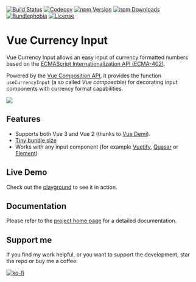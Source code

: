 [![Build Status](https://travis-ci.com/dm4t2/vue-currency-input.svg?branch=master)](https://travis-ci.com/dm4t2/vue-currency-input)
[![Codecov](https://codecov.io/gh/dm4t2/vue-currency-input/branch/master/graph/badge.svg)](https://codecov.io/gh/dm4t2/vue-currency-input)
[![npm Version](https://badgen.net/npm/v/vue-currency-input?color=green)](https://www.npmjs.com/package/vue-currency-input)
[![npm Downloads](https://badgen.net/npm/dm/vue-currency-input?color=green)](https://www.npmjs.com/package/vue-currency-input)
[![Bundlephobia](https://badgen.net/bundlephobia/minzip/vue-currency-input?color=green)](https://bundlephobia.com/result?p=vue-currency-input)
[![License](https://badgen.net/github/license/dm4t2/vue-currency-input?color=green)](https://github.com/dm4t2/vue-currency-input/blob/master/LICENSE)

# Vue Currency Input
Vue Currency Input allows an easy input of currency formatted numbers based on the [ECMAScript Internationalization API (ECMA-402)](https://developer.mozilla.org/en-US/docs/Web/JavaScript/Reference/Global_Objects/Intl/NumberFormat).

Powered by the [Vue Composition API](https://v3.vuejs.org/guide/composition-api-introduction.html), it provides the function `useCurrencyInput` (a so called *Vue composable*) for decorating input components with currency format capabilities.

[![](docs/vue-currency-input.gif)](https://dm4t2.github.io/vue-currency-input)

## Features
* Supports both Vue 3 and Vue 2 (thanks to [Vue Demi](https://github.com/vueuse/vue-demi)).
* [Tiny bundle size](https://bundlephobia.com/result?p=vue-currency-input)
* Works with any input component (for example [Vuetify](https://vuetifyjs.com/en/components/text-fields/), [Quasar](https://quasar.dev/vue-components/input) or [Element](https://element.eleme.io/#/en-US/component/input))

## Live Demo
Check out the [playground](https://dm4t2.github.io/vue-currency-input/playground) to see it in action.

## Documentation
Please refer to the [project home page](https://dm4t2.github.io/vue-currency-input) for a detailed documentation.

## Support me
If you find my work helpful, or you want to support the development, star the repo or buy me a coffee:

[![ko-fi](https://www.ko-fi.com/img/githubbutton_sm.svg)](https://ko-fi.com/D1D6SXEA)
